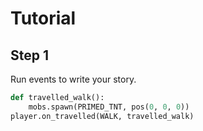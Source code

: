 # Tutorial

## Step 1
Run events to write your story. 

```python
def travelled_walk():
    mobs.spawn(PRIMED_TNT, pos(0, 0, 0))
player.on_travelled(WALK, travelled_walk)
```
